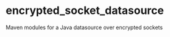 encrypted_socket_datasource
===========================

Maven modules for a Java datasource over encrypted sockets
